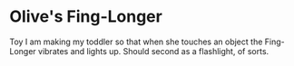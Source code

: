 # Olive's Fing-Longer

Toy I am making my toddler so that when she touches an object the Fing-Longer vibrates and lights up. Should second as a flashlight, of sorts.
